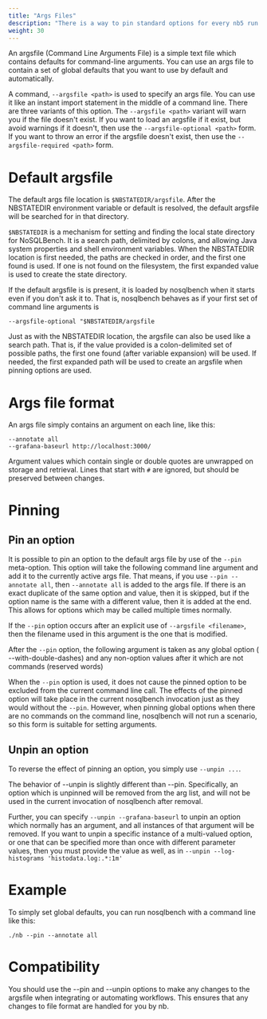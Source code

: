 ```yaml
---
title: "Args Files"
description: "There is a way to pin standard options for every nb5 run called argsfiles."
weight: 30
---
```


An argsfile (Command Line Arguments File) is a simple text file which contains defaults for
command-line arguments. You can use an args file to contain a set of global defaults that you
want to use by default and automatically.

A command, `--argsfile <path>` is used to specify an args file. You can use it like an instant
import statement in the middle of a command line. There are three variants of this option.
The `--argsfile <path>` variant will warn you if the file doesn't exist. If you want to load an
argsfile if it exist, but avoid warnings if it doesn't, then use the `--argsfile-optional <path>`
form. If you want to throw an error if the argsfile doesn't exist, then use
the `--argsfile-required <path>` form.

# Default argsfile

The default args file location is `$NBSTATEDIR/argsfile`. After the NBSTATEDIR environment variable or default is resolved, the default argsfile will be
searched for in that directory.

`$NBSTATEDIR` is a mechanism for setting and finding the local state directory for NoSQLBench. It is
a search path, delimited by colons, and allowing Java system properties and shell environment
variables. When the NBSTATEDIR location is first needed, the paths are checked in order, and the
first one found is used. If one is not found on the filesystem, the first expanded value is used to
create the state directory.

If the default argsfile is is present, it is loaded by nosqlbench when it starts even if you don't
ask it to. That is, nosqlbench behaves as if your first set of command line arguments is

    --argsfile-optional "$NBSTATEDIR/argsfile    

Just as with the NBSTATEDIR location, the argsfile can also be used like a search path. That is, if
the value provided is a colon-delimited set of possible paths, the first one found (after variable
expansion) will be used. If needed, the first expanded path will be used to create an argsfile when
pinning options are used.

# Args file format

An args file simply contains an argument on each line, like this:

    --annotate all
    --grafana-baseurl http://localhost:3000/

Argument values which contain single or double quotes are unwrapped on storage and retrieval.
Lines that start with `#` are ignored, but should be preserved between changes.

# Pinning

## Pin an option

It is possible to pin an option to the default args file by use of the `--pin` meta-option. This
option will take the following command line argument and add it to the currently active args file.
That means, if you use `--pin --annotate all`, then `--annotate all` is added to the args file.
If there is an exact duplicate of the same option and value, then it is skipped, but if the option
name is the same with a different value, then it is added at the end. This allows for options which
may be called multiple times normally.

If the `--pin` option occurs after an explicit use of `--argsfile <filename>`, then the filename
used in this argument is the one that is modified.

After the `--pin` option, the following argument is taken as any global option (
--with-double-dashes) and any non-option values after it which are not commands (reserved words)

When the `--pin` option is used, it does not cause the pinned option to be excluded from the current
command line call. The effects of the pinned option will take place in the current nosqlbench
invocation just as they would without the `--pin`. However, when pinning global options when there
are no commands on the command line, nosqlbench will not run a scenario, so this form is suitable
for setting arguments.

## Unpin an option

To reverse the effect of pinning an option, you simply use `--unpin ...`.

The behavior of --unpin is slightly different than --pin. Specifically, an option which is unpinned
will be removed from the arg list, and will not be used in the current invocation of nosqlbench
after removal.

Further, you can specify `--unpin --grafana-baseurl` to unpin an option which normally has an
argument, and all instances of that argument will be removed. If you want to unpin a specific
instance of a multi-valued option, or one that can be specified more than once with different
parameter values, then you must provide the value as well, as
in `--unpin --log-histograms 'histodata.log:.*:1m'`

# Example

To simply set global defaults, you can run nosqlbench with a command line like this:

    ./nb --pin --annotate all

# Compatibility

You should use the --pin and --unpin options to make any changes to the argsfile when integrating or
automating workflows. This ensures that any changes to file format are handled for you by nb.
